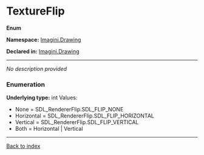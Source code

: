 # TextureFlip

**Enum**

**Namespace:** [Imagini.Drawing](Imagini.Drawing.md)

**Declared in:** [Imagini.Drawing](Imagini.Drawing.md)

------


*No description provided*

### Enumeration
**Underlying type:** int
Values:
* None = SDL_RendererFlip.SDL_FLIP_NONE
* Horizontal = SDL_RendererFlip.SDL_FLIP_HORIZONTAL
* Vertical = SDL_RendererFlip.SDL_FLIP_VERTICAL
* Both = Horizontal | Vertical



------

[Back to index](index.md)